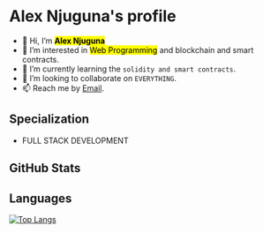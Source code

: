 #  **Alex Njuguna's profile**

- 👋 Hi, I’m <mark>**Alex Njuguna**</mark>
- 👀 I’m interested in <mark>Web Programming</mark> and blockchain and smart contracts.
- 🌱 I’m currently learning the `solidity and smart contracts`.
- 💞️ I’m looking to collaborate on `EVERYTHING`.
- 📫 Reach me by <!--[Mobile No](0727433148) or text via--> [Email](njugunakinuthia013@gmail.com).

## Specialization

- FULL STACK DEVELOPMENT


## GitHub Stats

<!--![William's GitHub stats](https://github-readme-stats.vercel.app/api?username=alex-njuguna&show_icons=true&theme=radical)-->

## Languages

[![Top Langs](https://github-readme-stats.vercel.app/api/top-langs/?username=alex-njuguna&layout=compact)](https://github.com/alex-njuguna/github-readme-stats)

